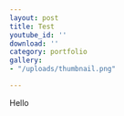 ```yaml
---
layout: post
title: Test
youtube_id: ''
download: ''
category: portfolio
gallery:
- "/uploads/thumbnail.png"

---
```

Hello